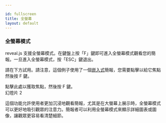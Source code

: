 ```yaml
---

id: fullscreen
title: 全螢幕
layout: default
---
```


### 全螢幕模式

reveal.js 支援全螢幕模式。在鍵盤上按「F」鍵即可進入全螢幕模式觀看您的簡報。一旦進入全螢幕模式，按「ESC」鍵退出。

請在下方試用。請注意，這個例子使用了一個[嵌入式](/presentation-size/#embedded)簡報，您需要點擊以給它焦點然後按 F 鍵。

<div class="reveal reveal-example">
  <div class="slides">
    <section>點擊此處以獲取焦點，然後按 F 鍵。</section>
    <section>幻燈片 2</section>
  </div>
</div>

這個功能允許使用者更加沉浸地觀看簡報，尤其是在大螢幕上展示時，全螢幕模式可以更好地吸引觀眾的注意力。簡報者可以利用全螢幕模式來顯示詳細圖表或圖像，讓觀眾更容易看清楚細節。